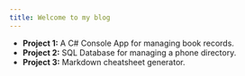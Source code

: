 ```yaml
---
title: Welcome to my blog
---
```

- **Project 1:** A C# Console App for managing book records.
- **Project 2:** SQL Database for managing a phone directory.
- **Project 3:** Markdown cheatsheet generator.
